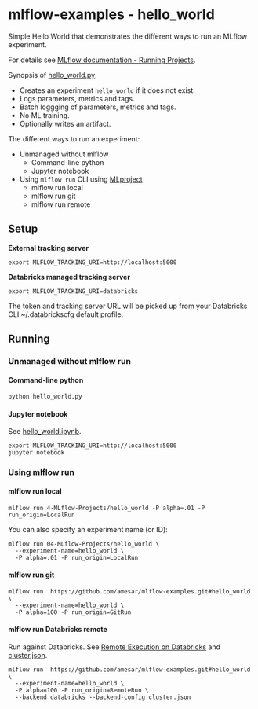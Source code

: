 
# mlflow-examples - hello_world

Simple Hello World that demonstrates the different ways to run an MLflow experiment.

For details see [MLflow documentation - Running Projects](https://mlflow.org/docs/latest/projects.html#running-projects).

Synopsis of [hello_world.py](hello_world.py):
* Creates an experiment `hello_world` if it does not exist. 
* Logs parameters, metrics and tags.
* Batch loggging of parameters, metrics and tags.
* No ML training.
* Optionally writes an artifact.

The different ways to run an experiment:
* Unmanaged without mlflow
  * Command-line python
  * Jupyter notebook
* Using `mlflow run` CLI using [MLproject](MLproject)
  * mlflow run local
  * mlflow run git
  * mlflow run remote

## Setup

**External tracking server**
```
export MLFLOW_TRACKING_URI=http://localhost:5000
```

**Databricks managed tracking server**
```
export MLFLOW_TRACKING_URI=databricks
```
The token and tracking server URL will be picked up from your Databricks CLI ~/.databrickscfg default profile.

## Running

### Unmanaged without mlflow run
#### Command-line python
```
python hello_world.py
```

#### Jupyter notebook
See [hello_world.ipynb](hello_world.ipynb).
```
export MLFLOW_TRACKING_URI=http://localhost:5000
jupyter notebook
```

### Using mlflow run

#### mlflow run local
```
mlflow run 4-MLflow-Projects/hello_world -P alpha=.01 -P run_origin=LocalRun 
```
You can also specify an experiment name (or ID):
```
mlflow run 04-MLflow-Projects/hello_world \
  --experiment-name=hello_world \
  -P alpha=.01 -P run_origin=LocalRun
```

#### mlflow run git
```
mlflow run  https://github.com/amesar/mlflow-examples.git#hello_world \
  --experiment-name=hello_world \
  -P alpha=100 -P run_origin=GitRun
```
#### mlflow run Databricks remote
Run against Databricks. See [Remote Execution on Databricks](https://mlflow.org/docs/latest/projects.html#run-an-mlflow-project-on-databricks) and [cluster.json](cluster.json).
```
mlflow run  https://github.com/amesar/mlflow-examples.git#hello_world \
  --experiment-name=hello_world \
  -P alpha=100 -P run_origin=RemoteRun \
  --backend databricks --backend-config cluster.json
```
